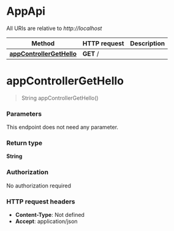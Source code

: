 # AppApi

All URIs are relative to *http://localhost*

| Method | HTTP request | Description |
|------------- | ------------- | -------------|
| [**appControllerGetHello**](AppApi.md#appControllerGetHello) | **GET** / |  |


<a name="appControllerGetHello"></a>
# **appControllerGetHello**
> String appControllerGetHello()



### Parameters
This endpoint does not need any parameter.

### Return type

**String**

### Authorization

No authorization required

### HTTP request headers

- **Content-Type**: Not defined
- **Accept**: application/json

